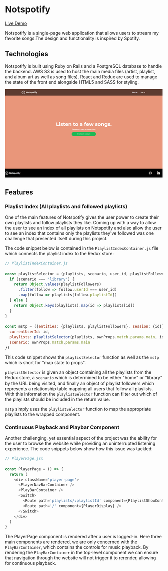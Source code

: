 # Notspotify

[Live Demo](https://not-spotify.herokuapp.com/)

Notspotify is a single-page web application that allows users to stream my favorite songs.The design and functionality is inspired by Spotify.

## Technologies

Notspotify is built using Ruby on Rails and a PostgreSQL database to handle the backend.
AWS S3 is used to host the main media files (artist, playlist, and album art as well as song files).
React and Redux are used to manage the state of the front end alongside HTML5 and SASS for styling.
  
![](./readme/splashpage.PNG)
  
## Features

### Playlist Index (All playlists and followed playlists)

One of the main features of Notspotify gives the user power to create their own playlists and follow playlists they like. Coming up with a way to allow the user to see an index of all playlists on Notspotify and also allow the user to see an index that contains only the playlists they've followed was one challenge that presented itself during this project.
  
  
The code snippet below is contained in the ```PlaylistIndexContainer.js``` file which connects the playlist index to the Redux store:

```javascript
// PlaylistIndexContainer.js

const playlistSelector = (playlists, scenario, user_id, playlistFollowers) => {
  if (scenario === 'library') {
    return Object.values(playlistFollowers)
      .filter(follow => follow.userId === user_id)
      .map(follow => playlists[follow.playlistId])
  } else {
    return Object.keys(playlists).map(id => playlists[id])
  }
}

const mstp = ({entities: {playlists, playlistFollowers}, session: {id}}, ownProps) => ({
  currentUserId: id,
  playlists: playlistSelector(playlists, ownProps.match.params.main, id, playlistFollowers),
  scenario: ownProps.match.params.main
})
```

This code snippet shows the ```playlistSelector``` function as well as the ```mstp``` which is short for "map state to props".  
  
```playlistSelector``` is given an object containing all the playlists from the Redux store, a ```scenario``` which is determined to be either "home" or "library" by the URL being visited, and finally an object of playlist followers which represents a relationship table mapping all users that follow all playlists. With this information the ```playlistSelector``` function can filter out which of the playlists should be included in the return value.  
  
```mstp``` simply uses the ```playlistSelector``` function to map the appropriate playlists to the wrapped component.  
  
  ### Continuous Playback and Playbar Component
  
  Another challenging, yet essential aspect of the project was the ability for the user to browse the website while providing an uninterrupted listening experience. The code snippets below show how this issue was tackled:  
```javascript
// PlayerPage.jsx

const PlayerPage = () => {
  return (
    <div className='player-page'>
      <PlayerNavBarContainer />
      <PlayBarContainer />
      <Switch>
        <Route path='playlists/:playlistId' component={PlaylistShowContainer} />
        <Route path='/' component={PlayerDisplay} />
      </Switch>
    </div>
  )
}
```
The PlayerPage component is rendered after a user is logged-in. Here three main components are rendered, we are only concerned with the ```PlayBarContainer```, which contains the controls for music playback. By rendering the ```PlayBarContainer``` in the top-level component we can ensure that navigation through the website will not trigger it to rerender, allowing for continuous playback.